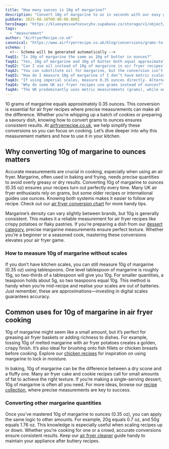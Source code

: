 ```yaml
---
title: "How many ounces is 10g of margarine?"
description: "Convert 10g of margarine to oz in seconds with our easy guide. Perfect for air fryer recipes and precise baking measurements."
pubDate: 2025-08-10T00:00:00.000Z
heroImage: "https://klueoymssxwfnxsvcyhv.supabase.co/storage/v1/object/public/Shmucket/10g-margarine-to-ounces.webp"
tags:
  - "measurement"
author: "AirFryerRecipe.co.uk"
canonical: "https://www.airfryerrecipe.co.uk/blog/conversions/grams-to-ounces/10g-margarine-to-ounces"
schema: |
  <!-- Schema will be generated automatically -->
faqQ1: "Is 10g of margarine the same as 10g of butter in ounces?"
faqA1: "Yes, 10g of margarine and 10g of butter both equal approximately 0.35 ounces. While their textures and melting points differ slightly, their weight-to-volume conversions are nearly identical. This makes them interchangeable in most recipes when measuring by weight."
faqQ2: "Can I use oil instead of 10g of margarine in air fryer recipes?"
faqA2: "You can substitute oil for margarine, but the conversion isn’t 1:1. For 10g (0.35 oz) of margarine, use about 8g of oil since oil is 100% fat while margarine contains water. Adjust cooking times slightly, as oils may smoke at higher temperatures in air fryers."
faqQ3: "How do I measure 10g of margarine if I don’t have metric scales?"
faqA3: "If using imperial scales, measure 0.35 ounces directly. Alternatively, use volumetric measures: two teaspoons or two-thirds of a tablespoon approximates 10g. For absolute precision, consider investing in dual-unit digital scales for seamless conversions."
faqQ4: "Why do some UK air fryer recipes use grams instead of ounces?"
faqA4: "The UK predominantly uses metric measurements (grams), while ounces are more common in older or American recipes. Grams offer greater precision for small quantities like 10g of margarine. Most modern air fryer recipes, including ours, use grams for accuracy."
---
```

<p>10 grams of margarine equals approximately 0.35 ounces. This conversion is essential for air fryer recipes where precise measurements can make all the difference. Whether you’re whipping up a batch of cookies or preparing a savoury dish, knowing how to convert grams to ounces ensures consistent results. At <a href=https://www.airfryerrecipe.co.uk>airfryerrecipe.co.uk</a>, we help simplify these conversions so you can focus on cooking. Let’s dive deeper into why this measurement matters and how to use it in your kitchen.</p>  

<h2>Why converting 10g of margarine to ounces matters</h2>  
<p>Accurate measurements are crucial in cooking, especially when using an air fryer. Margarine, often used in baking and frying, needs precise quantities to avoid overly greasy or dry results. Converting 10g of margarine to ounces (0.35 oz) ensures your recipes turn out perfectly every time. Many UK air fryer enthusiasts rely on grams, but some older recipes or international guides use ounces. Knowing both systems makes it easier to follow any recipe. Check out our <a href=https://www.airfryerrecipe.co.uk/air-fryer-conversion-chart>air fryer conversion chart</a> for more handy tips.</p>  

<p>Margarine’s density can vary slightly between brands, but 10g is generally consistent. This makes it a reliable measurement for air fryer recipes like crispy potatoes or flaky pastries. If you’re preparing a dish from our <a href=https://www.airfryerrecipe.co.uk/recipe-category/dessert>dessert category</a>, precise margarine measurements ensure perfect texture. Whether you’re a beginner or a seasoned cook, mastering these conversions elevates your air fryer game.</p>  

<h3>How to measure 10g of margarine without scales</h3>  
<p>If you don’t have kitchen scales, you can still measure 10g of margarine (0.35 oz) using tablespoons. One level tablespoon of margarine is roughly 15g, so two-thirds of a tablespoon will give you 10g. For smaller quantities, a teaspoon holds about 5g, so two teaspoons equal 10g. This method is handy when you’re mid-recipe and realise your scales are out of batteries. Just remember, these are approximations—investing in digital scales guarantees accuracy.</p>  

<h2>Common uses for 10g of margarine in air fryer cooking</h2>  
<p>10g of margarine might seem like a small amount, but it’s perfect for greasing air fryer baskets or adding richness to dishes. For example, tossing 10g of melted margarine with air fryer potatoes creates a golden, crispy finish. It’s also ideal for brushing onto fish fillets or chicken breasts before cooking. Explore our <a href=https://www.airfryerrecipe.co.uk/recipe-category/chicken>chicken recipes</a> for inspiration on using margarine to lock in moisture.</p>  

<p>In baking, 10g of margarine can be the difference between a dry scone and a fluffy one. Many air fryer cake and cookie recipes call for small amounts of fat to achieve the right texture. If you’re making a single-serving dessert, 10g of margarine is often all you need. For more ideas, browse our <a href=https://www.airfryerrecipe.co.uk/recipes>recipe collection</a>, where precise measurements are key to success.</p>  

<h3>Converting other margarine quantities</h3>  
<p>Once you’ve mastered 10g of margarine to ounces (0.35 oz), you can apply the same logic to other amounts. For example, 20g equals 0.7 oz, and 50g equals 1.76 oz. This knowledge is especially useful when scaling recipes up or down. Whether you’re cooking for one or a crowd, accurate conversions ensure consistent results. Keep our <a href=https://www.airfryerrecipe.co.uk/air-fryer-cleaner>air fryer cleaner</a> guide handy to maintain your appliance after buttery recipes.</p>
